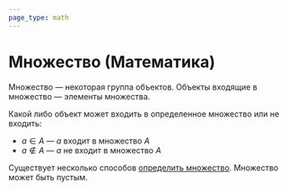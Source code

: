 ```yaml
---
page_type: math
---
```

# Множество (Математика)

Множество — некоторая группа объектов. Объекты входящие в множество — элементы множества.

Какой либо объект может входить в определенное множество или не входить:

* $a \in A$ — $a$ входит в множество $A$
* $a \notin A$ — $a$ не входит в множество $A$

Существует несколько способов [определить множество](20221031234358.md). Множество может быть пустым.

